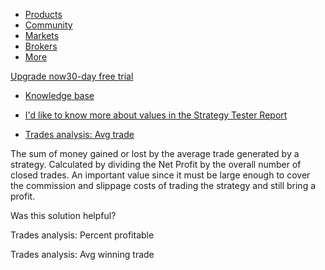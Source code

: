-   [Products](https://www.tradingview.com/chart/)
-   [Community](https://www.tradingview.com/ideas/)
-   [Markets](https://www.tradingview.com/markets/)
-   [Brokers](https://www.tradingview.com/brokers/)
-   [More](https://www.tradingview.com/support/)

[Upgrade now30-day free trial](https://www.tradingview.com/pricing/?source=header_go_pro_button&feature=Buy%20Trial)

-   [Knowledge base](https://www.tradingview.com/)

-   [I'd like to know more about values in the Strategy Tester Report](https://www.tradingview.com/support/folders/43000587044-i-d-like-to-know-more-about-values-in-the-strategy-tester-report/)
-   [Trades analysis: Avg trade](https://www.tradingview.com/support/solutions/43000681715-trades-analysis-avg-trade/)

The sum of money gained or lost by the average trade generated by a strategy. Calculated by dividing the Net Profit by the overall number of closed trades. An important value since it must be large enough to cover the commission and slippage costs of trading the strategy and still bring a profit.

Was this solution helpful?

Trades analysis: Percent profitable

Trades analysis: Avg winning trade
